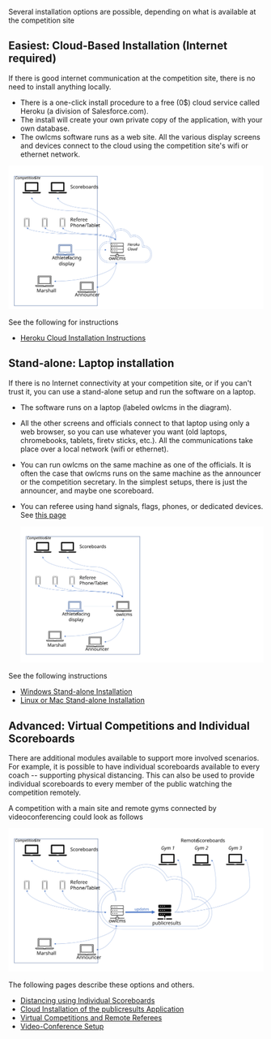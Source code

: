 Several installation options are possible, depending on what is available at the competition site

## Easiest: Cloud-Based Installation (Internet required)

If there is good internet communication at the competition site, there is no need to install anything locally. 

- There is a one-click install procedure to a free (0$) cloud service called Heroku (a division of Salesforce.com). 
- The install will create your own private copy of the application, with your own database.
- The owlcms software runs as a web site. All the various display screens and devices connect to the cloud using the competition site's wifi or ethernet network.

![Slide9](img/PublicResults/CloudExplained/Slide9.SVG)

See the following for instructions

  * [Heroku Cloud Installation Instructions](Cloud)

## Stand-alone: Laptop installation

If there is no Internet connectivity at your competition site, or if you can't trust it, you can use a stand-alone setup and run the software on a laptop.

- The software runs on a laptop (labeled owlcms in the diagram). 

- All the other screens and officials connect to that laptop using only a web browser, so you can use whatever you want (old laptops, chromebooks, tablets, firetv sticks, etc.).  All the communications take place over a local network (wifi or ethernet).

- You can run owlcms on the same machine as one of the officials.  It is often the case that owlcms runs on the same machine as the announcer or the competition secretary.  In the simplest setups, there is just the announcer, and maybe one scoreboard.

- You can referee using hand signals, flags, phones, or dedicated devices. See [this page](Refereeing)

  ![Slide1](img/PublicResults/CloudExplained/Slide7.SVG)

See the following instructions

  * [Windows Stand-alone Installation](LocalWindowsSetup)
  * [Linux or Mac Stand-alone Installation](LocalLinuxMacSetup)

## Advanced: Virtual Competitions and Individual Scoreboards

There are additional modules available to support more involved scenarios.  For example, it is possible to have individual scoreboards available to every coach -- supporting physical distancing.  This can also be used to provide individual scoreboards to every member of the public watching the competition remotely.

A competition with a main site and remote gyms connected by videoconferencing could look as follows

![Slide3](img/PublicResults/CloudExplained/Slide3.SVG)

The following pages describe these options and others.

*	[Distancing using Individual Scoreboards](Distancing)
*	[Cloud Installation of the publicresults Application](Remote)
*	[Virtual Competitions and Remote Referees](Virtual)
*	[Video-Conference Setup](Video)
